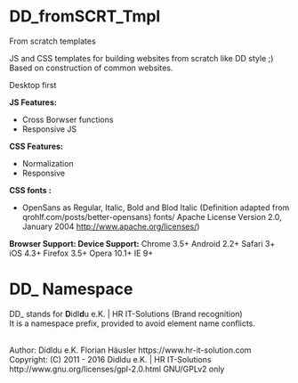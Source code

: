 # DD_fromSCRT_Tmpl
From scratch templates

JS and CSS templates for building websites from scratch like DD style ;)
Based on construction of common websites.

Desktop first

**JS Features:**
- Cross Borwser functions
- Responsive JS

**CSS Features:**
- Normalization
- Responsive

**CSS fonts :**
- OpenSans as Regular, Italic, Bold and Blod Italic (Definition adapted from qrohlf.com/posts/better-opensans)
fonts/ Apache License Version 2.0, January 2004 http://www.apache.org/licenses/)

**Browser Support:        Device Support:**
Chrome  3.5+            Android 2.2+
Safari  3+              iOS     4.3+
Firefox 3.5+
Opera   10.1+
IE      9+

# DD_ Namespace
DD_ stands for  **D**idl**d**u e.K. | HR IT-Solutions (Brand recognition)                   <br>
It is a namespace prefix, provided to avoid element name conflicts.

<br>
Author: Didldu e.K. Florian Häusler https://www.hr-it-solution.com                          <br>
Copyright: (C) 2011 - 2016 Didldu e.K. | HR IT-Solutions                                    <br>
http://www.gnu.org/licenses/gpl-2.0.html GNU/GPLv2 only
